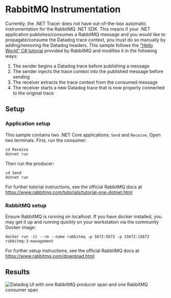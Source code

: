 # RabbitMQ Instrumentation
Currently, the .NET Tracer does not have out-of-the-box automatic instrumentation for the RabbitMQ .NET SDK. This means if your .NET application publishes/consumes a RabbitMQ message and you would like to propagate/consume the Datadog trace context, you must do so manually by adding/removing the Datadog headers. This sample follows the ["Hello World" C# tutorial](https://www.rabbitmq.com/tutorials/tutorial-one-dotnet.html) provided by RabbitMQ and modifies it in the following ways:

1. The sender begins a Datadog trace before publishing a message
1. The sender injects the trace context into the published message before sending
1. The receiver extracts the trace context from the consumed message
1. The receiver starts a new Datadog trace that is now properly connected to the original trace

## Setup
### Application setup
This sample contains two .NET Core applications: `Send` and `Receive`. Open two terminals. First, run the consumer:

```
cd Receive
dotnet run
```

Then run the producer:
```
cd Send
dotnet run
```

For further tutorial instructions, see the official RabbitMQ docs at https://www.rabbitmq.com/tutorials/tutorial-one-dotnet.html

### RabbitMQ setup
Ensure RabbitMQ is running on localhost. If you have docker installed, you may get it up and running quickly on your workstation via the community Docker image:

```
docker run -it --rm --name rabbitmq -p 5672:5672 -p 15672:15672 rabbitmq:3-management
```

For further setup instructions, see the official RabbitMQ docs at https://www.rabbitmq.com/download.html

## Results
![Datadog UI with one RabbitMQ producer span and one RabbitMQ consumer span](https://user-images.githubusercontent.com/13769665/94503165-b0ff5380-01ba-11eb-9ad0-47518662feca.png)